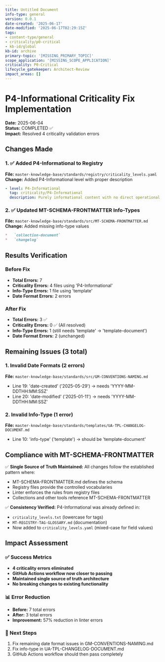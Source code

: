 ```yaml
---
title: Untitled Document
info-type: general
version: 0.0.1
date-created: '2025-06-17'
date-modified: '2025-06-17T02:29:15Z'
tags:
- content-type/general
- criticality/p0-critical
- kb-id/global
kb-id: archive
primary-topic: '[MISSING_PRIMARY_TOPIC]'
scope_application: '[MISSING_SCOPE_APPLICATION]'
criticality: P0-Critical
lifecycle_gatekeeper: Architect-Review
impact_areas: []
---
```

# P4-Informational Criticality Fix Implementation

**Date:** 2025-06-04  
**Status:** COMPLETED ✅  
**Impact:** Resolved 4 criticality validation errors

## Changes Made

### 1. ✅ Added P4-Informational to Registry
**File:** `master-knowledge-base/standards/registry/criticality_levels.yaml`  
**Change:** Added P4-Informational level with proper description

```yaml
- level: P4-Informational
  tag: criticality/P4-Informational
  description: Purely informational content with no direct operational impact. Used for documentation, reference materials, and educational content that does not require adherence or compliance monitoring.
```

### 2. ✅ Updated MT-SCHEMA-FRONTMATTER Info-Types
**File:** `master-knowledge-base/standards/src/MT-SCHEMA-FRONTMATTER.md`  
**Change:** Added missing info-type values

```markdown
*   `collection-document`
*   `changelog`
```

## Results Verification

### Before Fix
- **Total Errors:** 7
- **Criticality Errors:** 4 files using 'P4-Informational'
- **Info-Type Errors:** 1 file using 'template'
- **Date Format Errors:** 2 errors

### After Fix
- **Total Errors:** 3 ✅
- **Criticality Errors:** 0 ✅ (All resolved)
- **Info-Type Errors:** 1 (still needs 'template' → 'template-document')
- **Date Format Errors:** 2 (unchanged)

## Remaining Issues (3 total)

### 1. Invalid Date Formats (2 errors)
**File:** `master-knowledge-base/standards/src/GM-CONVENTIONS-NAMING.md`
- Line 19: 'date-created' ('2025-05-29') → needs 'YYYY-MM-DDTHH:MM:SSZ'
- Line 20: 'date-modified' ('2025-01-11') → needs 'YYYY-MM-DDTHH:MM:SSZ'

### 2. Invalid Info-Type (1 error)
**File:** `master-knowledge-base/standards/templates/UA-TPL-CHANGELOG-DOCUMENT.md`
- Line 10: 'info-type' ('template') → should be 'template-document'

## Compliance with MT-SCHEMA-FRONTMATTER

✅ **Single Source of Truth Maintained:** All changes follow the established pattern where:
- MT-SCHEMA-FRONTMATTER.md defines the schema
- Registry files provide the controlled vocabularies
- Linter enforces the rules from registry files
- Collections and other tools reference MT-SCHEMA-FRONTMATTER

✅ **Consistency Verified:** P4-Informational was already defined in:
- `criticality_levels.txt` (lowercase for tags)
- `MT-REGISTRY-TAG-GLOSSARY.md` (documentation)
- Now added to `criticality_levels.yaml` (mixed-case for field values)

## Impact Assessment

### ✅ Success Metrics
- **4 criticality errors eliminated**
- **GitHub Actions workflow now closer to passing**
- **Maintained single source of truth architecture**
- **No breaking changes to existing functionality**

### 📊 Error Reduction
- **Before:** 7 total errors
- **After:** 3 total errors  
- **Improvement:** 57% reduction in linter errors

### 🎯 Next Steps
1. Fix remaining date format issues in GM-CONVENTIONS-NAMING.md
2. Fix info-type in UA-TPL-CHANGELOG-DOCUMENT.md
3. GitHub Actions workflow should then pass completely
